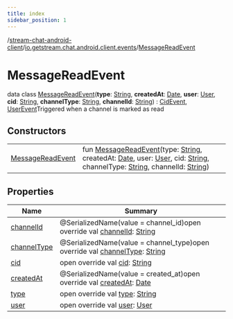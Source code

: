 ```yaml
---
title: index
sidebar_position: 1
---
```

/[stream-chat-android-client](../../index.md)/[io.getstream.chat.android.client.events](../index.md)/[MessageReadEvent](index.md)  
  
  
  
# MessageReadEvent  
data class [MessageReadEvent](index.md)(**type**: [String](https://kotlinlang.org/api/latest/jvm/stdlib/kotlin/-string/index.html), **createdAt**: [Date](https://developer.android.com/reference/kotlin/java/util/Date.html), **user**: [User](../../io.getstream.chat.android.client.models/User/index.md), **cid**: [String](https://kotlinlang.org/api/latest/jvm/stdlib/kotlin/-string/index.html), **channelType**: [String](https://kotlinlang.org/api/latest/jvm/stdlib/kotlin/-string/index.html), **channelId**: [String](https://kotlinlang.org/api/latest/jvm/stdlib/kotlin/-string/index.html)) : [CidEvent](../CidEvent/index.md), [UserEvent](../UserEvent/index.md)Triggered when a channel is marked as read  
  
## Constructors  
  
| | |
|---|---|
| <a name="io.getstream.chat.android.client.events/MessageReadEvent/MessageReadEvent/#kotlin.String#java.util.Date#io.getstream.chat.android.client.models.User#kotlin.String#kotlin.String#kotlin.String/PointingToDeclaration/"></a>[MessageReadEvent](MessageReadEvent.md)| <a name="io.getstream.chat.android.client.events/MessageReadEvent/MessageReadEvent/#kotlin.String#java.util.Date#io.getstream.chat.android.client.models.User#kotlin.String#kotlin.String#kotlin.String/PointingToDeclaration/"></a>fun [MessageReadEvent](MessageReadEvent.md)(type: [String](https://kotlinlang.org/api/latest/jvm/stdlib/kotlin/-string/index.html), createdAt: [Date](https://developer.android.com/reference/kotlin/java/util/Date.html), user: [User](../../io.getstream.chat.android.client.models/User/index.md), cid: [String](https://kotlinlang.org/api/latest/jvm/stdlib/kotlin/-string/index.html), channelType: [String](https://kotlinlang.org/api/latest/jvm/stdlib/kotlin/-string/index.html), channelId: [String](https://kotlinlang.org/api/latest/jvm/stdlib/kotlin/-string/index.html))|
  
  
## Properties  
  
|  Name |  Summary | 
|---|---|
| <a name="io.getstream.chat.android.client.events/MessageReadEvent/channelId/#/PointingToDeclaration/"></a>[channelId](channelId.md)| <a name="io.getstream.chat.android.client.events/MessageReadEvent/channelId/#/PointingToDeclaration/"></a>@SerializedName(value = channel_id)open override val [channelId](channelId.md): [String](https://kotlinlang.org/api/latest/jvm/stdlib/kotlin/-string/index.html)|
| <a name="io.getstream.chat.android.client.events/MessageReadEvent/channelType/#/PointingToDeclaration/"></a>[channelType](channelType.md)| <a name="io.getstream.chat.android.client.events/MessageReadEvent/channelType/#/PointingToDeclaration/"></a>@SerializedName(value = channel_type)open override val [channelType](channelType.md): [String](https://kotlinlang.org/api/latest/jvm/stdlib/kotlin/-string/index.html)|
| <a name="io.getstream.chat.android.client.events/MessageReadEvent/cid/#/PointingToDeclaration/"></a>[cid](cid.md)| <a name="io.getstream.chat.android.client.events/MessageReadEvent/cid/#/PointingToDeclaration/"></a>open override val [cid](cid.md): [String](https://kotlinlang.org/api/latest/jvm/stdlib/kotlin/-string/index.html)|
| <a name="io.getstream.chat.android.client.events/MessageReadEvent/createdAt/#/PointingToDeclaration/"></a>[createdAt](createdAt.md)| <a name="io.getstream.chat.android.client.events/MessageReadEvent/createdAt/#/PointingToDeclaration/"></a>@SerializedName(value = created_at)open override val [createdAt](createdAt.md): [Date](https://developer.android.com/reference/kotlin/java/util/Date.html)|
| <a name="io.getstream.chat.android.client.events/MessageReadEvent/type/#/PointingToDeclaration/"></a>[type](type.md)| <a name="io.getstream.chat.android.client.events/MessageReadEvent/type/#/PointingToDeclaration/"></a>open override val [type](type.md): [String](https://kotlinlang.org/api/latest/jvm/stdlib/kotlin/-string/index.html)|
| <a name="io.getstream.chat.android.client.events/MessageReadEvent/user/#/PointingToDeclaration/"></a>[user](user.md)| <a name="io.getstream.chat.android.client.events/MessageReadEvent/user/#/PointingToDeclaration/"></a>open override val [user](user.md): [User](../../io.getstream.chat.android.client.models/User/index.md)|

